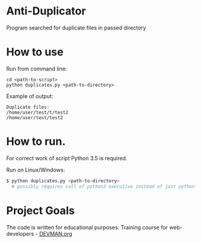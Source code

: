 # Anti-Duplicator

Program searched for duplicate files in passed directory

# How to use
Run from command line:
```shell
cd <path-to-script>
python duplicates.py <path-to-directory>
```
Example of output:

```shell
Duplicate files:
/home/user/test/t/test2
/home/user/test/test2
```

# How to run.

For correct work of script Python 3.5 is required.

Run on Linux/Windows:

```bash
$ python duplicates.py <path-to-directory>
  # possibly requires call of python3 executive instead of just python
```


# Project Goals

The code is written for educational purposes. Training course for web-developers - [DEVMAN.org](https://devman.org)
